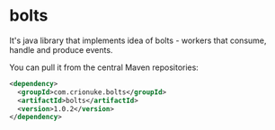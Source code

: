 bolts
====
It's java library that implements idea of bolts - workers that consume, handle and produce events.

You can pull it from the central Maven repositories:
```xml
<dependency>
  <groupId>com.crionuke.bolts</groupId>
  <artifactId>bolts</artifactId>
  <version>1.0.2</version>
</dependency>
```
